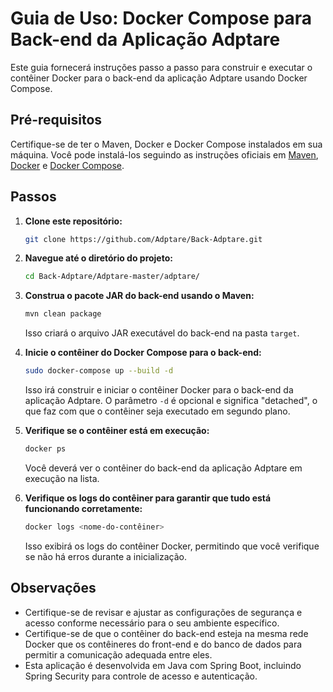 # Guia de Uso: Docker Compose para Back-end da Aplicação Adptare

Este guia fornecerá instruções passo a passo para construir e executar o contêiner Docker para o back-end da aplicação Adptare usando Docker Compose.

## Pré-requisitos

Certifique-se de ter o Maven, Docker e Docker Compose instalados em sua máquina. Você pode instalá-los seguindo as instruções oficiais em [Maven](https://maven.apache.org/install.html), [Docker](https://docs.docker.com/get-docker/) e [Docker Compose](https://docs.docker.com/compose/install/).

## Passos

1. **Clone este repositório:**
   
   ```bash
   git clone https://github.com/Adptare/Back-Adptare.git
   ```

2. **Navegue até o diretório do projeto:**
   
   ```bash
   cd Back-Adptare/Adptare-master/adptare/
   ```

3. **Construa o pacote JAR do back-end usando o Maven:**
   
   ```bash
   mvn clean package
   ```

   Isso criará o arquivo JAR executável do back-end na pasta `target`.

4. **Inicie o contêiner do Docker Compose para o back-end:**
   
   ```bash
   sudo docker-compose up --build -d
   ```

   Isso irá construir e iniciar o contêiner Docker para o back-end da aplicação Adptare. O parâmetro `-d` é opcional e significa "detached", o que faz com que o contêiner seja executado em segundo plano.

5. **Verifique se o contêiner está em execução:**
   
   ```bash
   docker ps
   ```

   Você deverá ver o contêiner do back-end da aplicação Adptare em execução na lista.

6. **Verifique os logs do contêiner para garantir que tudo está funcionando corretamente:**
   
   ```bash
   docker logs <nome-do-contêiner>
   ```

   Isso exibirá os logs do contêiner Docker, permitindo que você verifique se não há erros durante a inicialização.

## Observações

- Certifique-se de revisar e ajustar as configurações de segurança e acesso conforme necessário para o seu ambiente específico.
- Certifique-se de que o contêiner do back-end esteja na mesma rede Docker que os contêineres do front-end e do banco de dados para permitir a comunicação adequada entre eles.
- Esta aplicação é desenvolvida em Java com Spring Boot, incluindo Spring Security para controle de acesso e autenticação.
